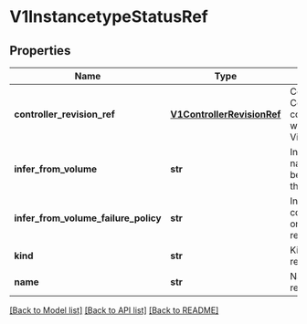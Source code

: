 # V1InstancetypeStatusRef

## Properties
Name | Type | Description | Notes
------------ | ------------- | ------------- | -------------
**controller_revision_ref** | [**V1ControllerRevisionRef**](V1ControllerRevisionRef.md) | ControllerRef specifies the ControllerRevision storing a copy of the object captured when it is first seen by the VirtualMachine controller | [optional] 
**infer_from_volume** | **str** | InferFromVolume lists the name of a volume that should be used to infer or discover the resource | [optional] 
**infer_from_volume_failure_policy** | **str** | InferFromVolumeFailurePolicy controls what should happen on failure when inferring the resource | [optional] 
**kind** | **str** | Kind specifies the kind of resource | [optional] 
**name** | **str** | Name is the name of resource | [optional] 

[[Back to Model list]](../README.md#documentation-for-models) [[Back to API list]](../README.md#documentation-for-api-endpoints) [[Back to README]](../README.md)


